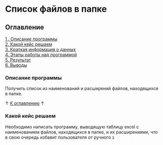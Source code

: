 # Список файлов в папке

## Оглавление
[1 . Описание программы](https://github.com/rafferti95/My-projects/blob/main-programs/1_Files%20names/README.md#описание-программы)\
[2. Какой кейс решаем](https://github.com/rafferti95/My-projects/blob/main-programs/1_Files%20names/README.md#какой-кейс-решаем)\
[3. Краткая информация о данных](https://github.com/rafferti95/My-projects/blob/main-programs/1_Files%20names/README.md#краткая-инфомрация-о-данных)\
[4. Этапы работы над программой](https://github.com/rafferti95/My-projects/blob/main-programs/1_Files%20names/README.md#этапы-работы-над-программой)\
[5. Результат](https://github.com/rafferti95/My-projects/blob/main-programs/1_Files%20names/README.md#результат)\
[6. Выводы](https://github.com/rafferti95/My-projects/blob/main-programs/1_Files%20names/README.md#выводы)

### Описание программы
Получить список из наименований и расширений файлов, находящихся в папке.

↑ [К оглавлению](https://github.com/rafferti95/My-projects/blob/main-programs/1_Files%20names/README.md#оглавление) ↑

### Какой кейс решаем
Необходимо написать программу, выводящую таблицу excel с наименованием файлов, находящихся в папке, и их расширениями, что в свою очередь избавит пользователя от ручного з
